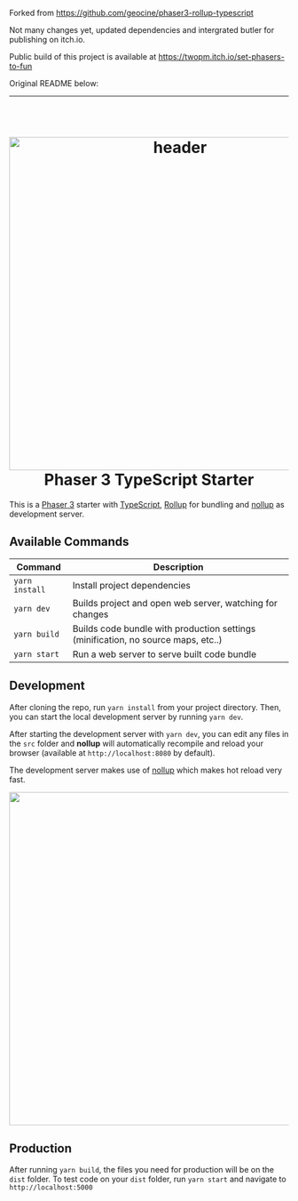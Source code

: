 Forked from https://github.com/geocine/phaser3-rollup-typescript

Not many changes yet, updated dependencies and intergrated butler for publishing on itch.io.

Public build of this project is available at https://twopm.itch.io/set-phasers-to-fun

Original README below:

---

<h1 align="center">
  <br>
  <a href="https://github.com/geocine/phaser3-rollup-typescript#readme"><img src="https://i.imgur.com/6lcIxDs.png" alt="header" width="600"/></a>
  <br>
  Phaser 3 TypeScript Starter
  <br>
</h1>

This is a [Phaser 3](https://github.com/photonstorm/phaser) starter with [TypeScript](https://www.typescriptlang.org/), [Rollup](https://rollupjs.org) for bundling and [nollup](https://github.com/PepsRyuu/nollup) as development server.

## Available Commands

| Command | Description |
|---------|-------------|
| `yarn install` | Install project dependencies |
| `yarn dev` | Builds project and open web server, watching for changes |
| `yarn build` | Builds code bundle with production settings (minification, no source maps, etc..) |
| `yarn start` | Run a web server to serve built code bundle |

## Development

After cloning the repo, run `yarn install` from your project directory. Then, you can start the local development
server by running `yarn dev`.

After starting the development server with `yarn dev`, you can edit any files in the `src` folder
and **nollup** will automatically recompile and reload your browser (available at `http://localhost:8080`
by default).

The development server makes use of [nollup](https://github.com/PepsRyuu/nollup) which makes hot reload very fast.

<div align="center" markdown="1">
  <img src="https://i.imgur.com/qXntDUS.gif" width="600"/>
</div>

## Production

After running `yarn build`, the files you need for production will be on the `dist` folder. To test code on your `dist` folder, run `yarn start` and navigate to `http://localhost:5000`